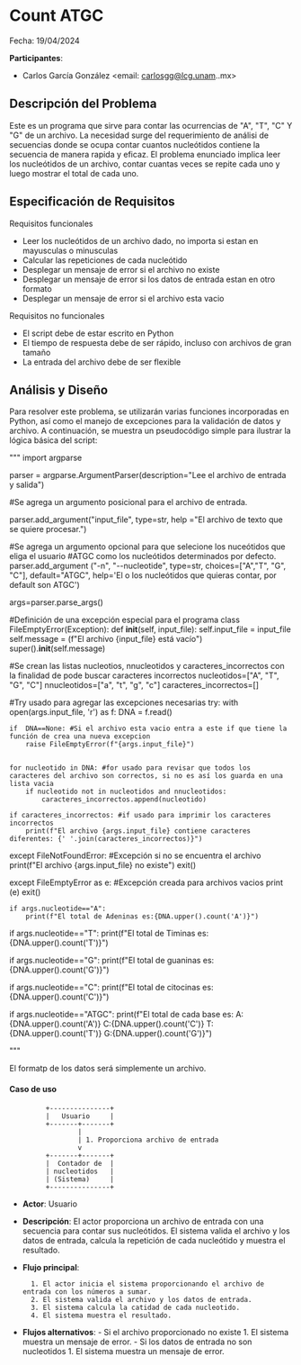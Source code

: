 # Count ATGC

Fecha: 19/04/2024

**Participantes**:

- Carlos García González <email: carlosgg@lcg.unam..mx>

## Descripción del Problema

Este es un programa que sirve para contar las  ocurrencias de "A", "T", "C" Y "G" de un archivo. La necesidad surge del requerimiento de análisi de secuencias donde se ocupa contar cuantos nucleótidos contiene la secuencia de  manera rapida y eficaz.
El problema enunciado implica leer los nucleótidos de un archivo, contar cuantas veces se repite cada uno y luego mostrar el total de cada uno.

## Especificación de Requisitos

Requisitos funcionales

- Leer los nucleótidos de un archivo dado, no importa si estan en mayusculas o minusculas
- Calcular las repeticiones de cada nucleótido
- Desplegar un mensaje de error si el archivo no existe
- Desplegar un mensaje de error si los datos de entrada estan en otro formato
- Desplegar un mensaje de error si el archivo esta vacio

Requisitos no funcionales

- El script debe de estar escrito en Python
- El tiempo de respuesta debe de ser rápido, incluso con archivos de gran tamaño
- La entrada del archivo debe de ser flexible

## Análisis y Diseño

Para resolver este problema, se utilizarán varias funciones incorporadas en Python, así como el manejo de excepciones para la validación de datos y archivo. A continuación, se muestra un pseudocódigo simple para ilustrar la lógica básica del script:

"""
import argparse

parser = argparse.ArgumentParser(description="Lee el archivo de entrada y salida")

#Se agrega un argumento posicional para el archivo de entrada.

parser.add_argument("input_file", type=str, help ="El archivo de texto que se quiere procesar.")

#Se agrega un argumento opcional para que selecione los nuceótidos que eliga el usuario
#ATGC como los nucleótidos determinados por defecto.
parser.add_argument ("-n", "--nucleotide", type=str, choices=["A","T", "G", "C"], default="ATGC", help='El o los nucleótidos que quieras contar, por default son ATGC')


args=parser.parse_args()

#Definición de una excepción especial para el programa
class FileEmptyError(Exception):
    def __init__(self, input_file):
        self.input_file = input_file
        self.message = (f"El archivo {input_file} está vacío")
        super().__init__(self.message)


#Se crean las listas nucleotios, nnucleotidos y caracteres_incorrectos con la finalidad de pode buscar caracteres incorrectos 
nucleotidos=["A", "T", "G", "C"]
nnucleotidos=["a", "t", "g", "c"]
caracteres_incorrectos=[]

#Try usado para agregar las excepciones necesarias 
try:
    with open(args.input_file, 'r') as f:
        DNA = f.read()

    if  DNA==None: #Si el archivo esta vacio entra a este if que tiene la función de crea una nueva excepcion
        raise FileEmptyError(f"{args.input_file}")

    
    for nucleotido in DNA: #for usado para revisar que todos los caracteres del archivo son correctos, si no es así los guarda en una lista vacia
        if nucleotido not in nucleotidos and nnucleotidos:
            caracteres_incorrectos.append(nucleotido)

    if caracteres_incorrectos: #if usado para imprimir los caracteres incorrectos
        print(f"El archivo {args.input_file} contiene caracteres diferentes: {' '.join(caracteres_incorrectos)}")
        
    

except FileNotFoundError: #Excepción si no se encuentra el archivo
    print(f"El archivo {args.input_file} no existe")
    exit()

except FileEmptyError as e: #Excepción creada para archivos vacios
    print (e)
    exit()

    if args.nucleotide=="A":
        print(f"El total de Adeninas es:{DNA.upper().count('A')}") 
    
if args.nucleotide=="T":
    print(f"El total de Timinas es:{DNA.upper().count('T')}")

if args.nucleotide=="G":
    print(f"El total de guaninas es:{DNA.upper().count('G')}")

if args.nucleotide=="C":
    print(f"El total de citocinas es:{DNA.upper().count('C')}")

if args.nucleotide=="ATGC":
    print(f"El total de cada base es: A:{DNA.upper().count('A')} C:{DNA.upper().count('C')} T:{DNA.upper().count('T')} G:{DNA.upper().count('G')}")


"""

El formatp de los datos será simplemente un archivo.


#### Caso de uso


```
         +---------------+
         |   Usuario     |
         +-------+-------+
                 |
                 | 1. Proporciona archivo de entrada
                 v
         +-------+-------+
         |  Contador de  |
         | nucleotidos   |
         | (Sistema)     |
         +---------------+
```

- **Actor**: Usuario
- **Descripción**: El actor proporciona un archivo de entrada con una secuencia para contar sus nucleótidos. El sistema valida el archivo y los datos de entrada, calcula la repetición de cada nucleótido y muestra el resultado.
- **Flujo principal**:

        1. El actor inicia el sistema proporcionando el archivo de entrada con los números a sumar.
        2. El sistema valida el archivo y los datos de entrada.
        3. El sistema calcula la catidad de cada nucleotido.
        4. El sistema muestra el resultado.

- **Flujos alternativos**:
        - Si el archivo proporcionado no existe
                1. El sistema muestra un mensaje de error.
        - Si los datos de entrada no son nucleotidos
                1. El sistema muestra un mensaje de error.
